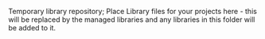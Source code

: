 Temporary library repository;
Place Library files for your projects here - this will be replaced by the managed libraries and any libraries in this folder 
will be added to it.
